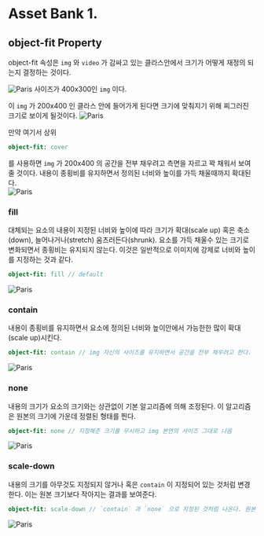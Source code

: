 # Asset Bank 1.

## object-fit Property

object-fit 속성은 `img` 와 `video` 가  감싸고 있는 클라스안에서 크기가 어떻게 재정의 되는지 결정하는 것이다.

![Paris](https://www.w3schools.com/css/paris.jpg)
사이즈가 400x300인 `img` 이다.

이 `img` 가 200x400 인 클라스 안에 들어가게 된다면 크기에 맞춰지기 위해 찌그러진 크기로 보이게 될것이다.
![Paris](https://i.postimg.cc/FH7vyCSS/2018-10-09_12.08.20.png)

만약 여기서 상위 
```sass
object-fit: cover
```
를 사용하면 
`img` 가 200x400 의 공간을 전부 채우려고 측면을 자르고 꽉 채워서 보여줄 것이다.
내용이 종횡비를 유지하면서 정의된 너비와 높이를 가득 채울때까지 확대된다.  
![Paris](https://i.postimg.cc/Ss7bSwBB/2018-10-09_12.08.35.png)

### fill
대체되는 요소의 내용이 지정된 너비와 높이에 따라 크기가 확대(scale up) 혹은 축소(down), 늘어나거나(stretch) 움츠러든다(shrunk). 요소를 가득 채울수 있는 크기로 변화되면서 종횡비는 유지되지 않는다. 이것은 일반적으로 이미지에 강제로 너비와 높이를 지정하는 것과 같다.
```sass
object-fit: fill // default
```
![Paris](https://i.postimg.cc/66cxDxLR/2018-10-09_12.27.18.png)

### contain
내용이 종횡비를 유지하면서 요소에 정의된 너비와 높이안에서 가능한한 많이 확대(scale up)시킨다.  
```sass
object-fit: contain // img 자신의 사이즈를 유지하면서 공간을 전부 채우려고 한다.
```
![Paris](https://i.postimg.cc/mDGGGb53/2018-10-09_12.27.47.png)

### none
내용의 크기가 요소의 크기와는 상관없이 기본 알고리즘에 의해 조정된다. 이 알고리즘은 원본의 크기에 가운데 정렬된 형태를 띈다.  
```sass
object-fit: none // 지정해준 크기를 무시하고 img 본연의 사이즈 그대로 나옴
```
![Paris](https://i.postimg.cc/prsN8KXk/2018-10-09_12.29.03.png)

### scale-down
내용의 크기를 아무것도 지정되지 않거나 혹은 `contain` 이 지정되어 있는 것처럼 변경한다. 이는 원본 크기보다 작아지는 결과를 보여준다.  
```sass
object-fit: scale-down // `contain` 과 `none` 으로 지정된 것처럼 나온다. 원본보다 작은 사이즈로 나오게된다.
```
![Paris](https://i.postimg.cc/mDGGGb53/2018-10-09_12.27.47.png)